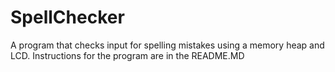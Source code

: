 # SpellChecker
A program that checks input for spelling mistakes using a memory heap and LCD. Instructions for the program are in the README.MD
